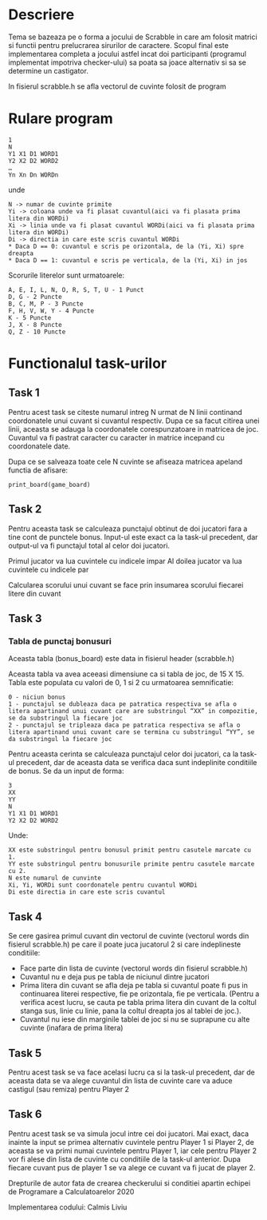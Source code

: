 # Descriere
Tema se bazeaza pe o forma a jocului de Scrabble in care am folosit matrici si functii pentru prelucrarea sirurilor de caractere. Scopul final este implementarea completa a jocului astfel incat doi participanti (programul implementat impotriva checker-ului) sa poata sa joace alternativ si sa se determine un castigator.

In fisierul scrabble.h se afla vectorul de cuvinte folosit de program

# Rulare program

```
1
N
Y1 X1 D1 WORD1
Y2 X2 D2 WORD2
…
Yn Xn Dn WORDn
```
unde
```
N -> numar de cuvinte primite
Yi -> coloana unde va fi plasat cuvantul(aici va fi plasata prima litera din WORDi)
Xi -> linia unde va fi plasat cuvantul WORDi(aici va fi plasata prima litera din WORDi)
Di -> directia in care este scris cuvantul WORDi
* Daca D == 0: cuvantul e scris pe orizontala, de la (Yi, Xi) spre dreapta
* Daca D == 1: cuvantul e scris pe verticala, de la (Yi, Xi) in jos
```
Scorurile literelor sunt urmatoarele:
```
A, E, I, L, N, O, R, S, T, U - 1 Punct
D, G - 2 Puncte
B, C, M, P - 3 Puncte
F, H, V, W, Y - 4 Puncte
K - 5 Puncte
J, X - 8 Puncte
Q, Z - 10 Puncte
```
# Functionalul task-urilor
## Task 1
Pentru acest task se citeste numarul intreg N urmat de N linii continand coordonatele unui cuvant si cuvantul respectiv. Dupa ce sa facut citirea unei linii, aceasta se adauga la coordonatele corespunzatoare in matricea de joc. Cuvantul va fi pastrat caracter cu caracter in matrice incepand cu coordonatele date.

Dupa ce se salveaza toate cele N cuvinte se afiseaza matricea apeland functia de afisare:
```
print_board(game_board)
```
## Task 2
Pentru aceasta task se calculeaza punctajul obtinut de doi jucatori fara a tine cont de punctele bonus. Input-ul este exact ca la task-ul precedent, dar output-ul va fi punctajul total al celor doi jucatori.

Primul jucator va lua cuvintele cu indicele impar
Al doilea jucator va lua cuvintele cu indicele par

Calcularea scorului unui cuvant se face prin insumarea scorului fiecarei litere din cuvant

## Task 3
### Tabla de punctaj bonusuri
Aceasta tabla (bonus_board) este data in fisierul header (scrabble.h)

Aceasta tabla va avea aceeasi dimensiune ca si tabla de joc, de 15 X 15. Tabla este populata cu valori de 0, 1 si 2 cu urmatoarea semnificatie:
```
0 - niciun bonus
1 - punctajul se dubleaza daca pe patratica respectiva se afla o litera apartinand unui cuvant care are substringul “XX” in compozitie, se da substringul la fiecare joc
2 - punctajul se tripleaza daca pe patratica respectiva se afla o litera apartinand unui cuvant care se termina cu substringul “YY”, se da substringul la fiecare joc
```
Pentru aceasta cerinta se calculeaza punctajul celor doi jucatori, ca la task-ul precedent, dar de aceasta data se verifica daca sunt indeplinite conditiile de bonus.
Se da un input de forma:
```
3
XX
YY
N
Y1 X1 D1 WORD1
Y2 X2 D2 WORD2
```
Unde:
```
XX este substringul pentru bonusul primit pentru casutele marcate cu 1. 
YY este substringul pentru bonusurile primite pentru casutele marcate cu 2.
N este numarul de cunvinte
Xi, Yi, WORDi sunt coordonatele pentru cuvantul WORDi
Di este directia in care este scris cuvantul
```
## Task 4
Se cere gasirea primul cuvant din vectorul de cuvinte (vectorul words din fisierul scrabble.h) pe care il poate juca jucatorul 2 si care indeplineste conditiile:

- Face parte din lista de cuvinte (vectorul words din fisierul scrabble.h)
- Cuvantul nu e deja pus pe tabla de niciunul dintre jucatori
- Prima litera din cuvant se afla deja pe tabla si cuvantul poate fi pus in continuarea literei respective, fie pe orizontala, fie pe verticala. (Pentru a verifica acest lucru, se cauta pe tabla prima litera din cuvant de la coltul stanga sus, linie cu linie, pana la coltul dreapta jos al tablei de joc.).
- Cuvantul nu iese din marginile tablei de joc si nu se suprapune cu alte cuvinte (inafara de prima litera)

## Task 5
Pentru acest task se va face acelasi lucru ca si la task-ul precedent, dar de aceasta data se va alege cuvantul din lista de cuvinte care va aduce castigul (sau remiza) pentru Player 2

## Task 6
Pentru acest task se va simula jocul intre cei doi jucatori. Mai exact, daca inainte la input se primea alternativ cuvintele pentru Player 1 si Player 2, de aceasta se va primi numai cuvintele pentru Player 1, iar cele pentru Player 2 vor fi alese din lista de cuvinte cu conditiile de la task-ul anterior. Dupa fiecare cuvant pus de player 1 se va alege ce cuvant va fi jucat de player 2.

Drepturile de autor fata de crearea checkerului si conditiei apartin echipei de Programare a Calculatoarelor 2020

Implementarea codului: Calmis Liviu